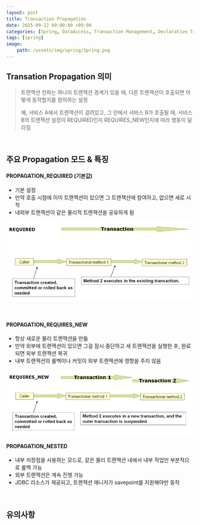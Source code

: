 ```yaml
---
layout: post
title: Transaction Propagation
date: 2025-09-22 09:00:00 +09:00
categories: [Spring, DataAccess, Transaction Management, Declarative Transaction Management]
tags: [spring]
image:
    path: /assets/img/spring/Spring.png
---
```


## Transation Propagation 의미

> 트랜잭션 전파는 하나의 트랜잭션 경계가 있을 때, 다른 트랜잭션이 호출되면 어떻게 동작할지를 정의하는 설정
>
> 예, 서비스 A에서 트랜잭션이 걸려있고, 그 안에서 서비스 B가 호출될 때, 서비스 B의 트랜잭션 설정이 REQUIRED인지 REQUIRES_NEW인지에 따라 행동이 달라짐

<br>

## 주요 Propagation 모드 & 특징

#### PROPAGATION_REQUIRED (기본값)

- 기본 설정
- 만약 호출 시점에 이미 트랜잭션이 있으면 그 트랜잭션에 참여하고, 없으면 새로 시작
- 내외부 트랜잭션이 같은 물리적 트랜잭션을 공유하게 됨

![alt text](../../assets/img/spring/spring_43_01.png)

<br>

#### PROPAGATION_REQUIRES_NEW

- 항상 새로운 물리 트랜잭션을 만듦
- 만약 외부에 트랜잭션이 있으면 그걸 잠시 중단하고 새 트랜잭션을 실행한 후, 완료되면 외부 트랜잭션 복귀
- 내부 트랜잭션의 롤백이나 커밋이 외부 트랜잭션에 영향을 주지 않음

![alt text](../../assets/img/spring/spring_43_02.png)


#### PROPAGATION_NESTED

- 내부 저장점을 사용하는 모드로, 같은 물리 트랜잭션 내에서 내부 작업만 부분적으로 롤백 가능
- 외부 트랜잭션은 계속 진행 가능
- JDBC 리소스가 제공되고, 트랜잭션 매니저가 savepoint를 지원해야만 동작

<br>

## 유의사항